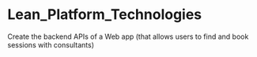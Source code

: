 # Lean_Platform_Technologies
Create the backend APIs of a Web app (that allows users to find and book sessions with consultants)
